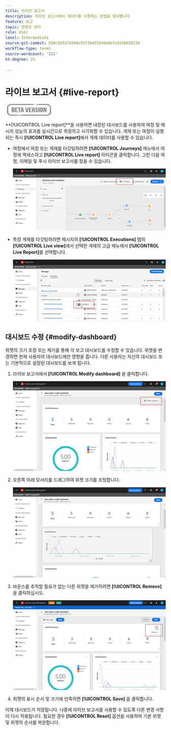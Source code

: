 ```yaml
---
title: 라이브 보고서
description: 라이브 보고서에서 데이터를 사용하는 방법을 알아봅니다
feature: 보고
topic: 콘텐츠 관리
role: User
level: Intermediate
source-git-commit: b58c5b527e594c03f3b415549e6b7cd15b050139
workflow-type: tm+mt
source-wordcount: '221'
ht-degree: 2%

---
```


# 라이브 보고서 {#live-report}

![](../assets/do-not-localize/badge.png)

**[!UICONTROL Live report]**을 사용하면 내장된 대시보드를 사용하여 여정 및 메시지 성능의 효과를 실시간으로 측정하고 시각화할 수 있습니다.
게재 또는 여정이 실행되는 즉시 **[!UICONTROL Live report]**&#x200B;에서 게재 데이터를 사용할 수 있습니다.

* 여정에서 여정 또는 게재를 타깃팅하려면 **[!UICONTROL Journeys]** 메뉴에서 여정에 액세스하고 **[!UICONTROL Live report]** 아이콘을 클릭합니다. 그런 다음 여정, 이메일 및 푸시 라이브 보고서를 찾을 수 있습니다.

   ![](../assets/report_journey.png)

* 특정 게재를 타깃팅하려면 메시지의 **[!UICONTROL Executions]** 탭의 **[!UICONTROL Live view]**&#x200B;에서 선택한 게재의 고급 메뉴에서 **[!UICONTROL Live Report]**&#x200B;를 선택합니다.

   ![](../assets/report_2.png)

## 대시보드 수정 {#modify-dashboard}

위젯의 크기 조정 또는 제거를 통해 각 보고 대시보드를 수정할 수 있습니다. 위젯을 변경하면 현재 사용자의 대시보드에만 영향을 줍니다. 다른 사용자는 자신의 대시보드 또는 기본적으로 설정된 대시보드를 보게 됩니다.

1. 라이브 보고서에서 **[!UICONTROL Modify dashboard]** 을 클릭합니다.

   ![](../assets/report_modify_1.png)

1. 오른쪽 아래 모서리를 드래그하여 위젯 크기를 조정합니다.

   ![](../assets/report_modify_2.png)

1. 바운스를 추적할 필요가 없는 다른 위젯을 제거하려면 **[!UICONTROL Remove]** 을 클릭하십시오.

   ![](../assets/report_modify_3.png)

1. 위젯의 표시 순서 및 크기에 만족하면 **[!UICONTROL Save]** 을 클릭합니다.

이제 대시보드가 저장됩니다. 나중에 라이브 보고서를 사용할 수 있도록 다른 변경 사항이 다시 적용됩니다. 필요한 경우 **[!UICONTROL Reset]** 옵션을 사용하여 기본 위젯 및 위젯의 순서를 복원합니다.
